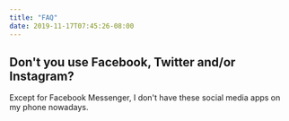 ```yaml
---
title: "FAQ"
date: 2019-11-17T07:45:26-08:00
---
```


## Don't you use Facebook, Twitter and/or Instagram?

Except for Facebook Messenger, I don't have these social media apps on my phone nowadays.
